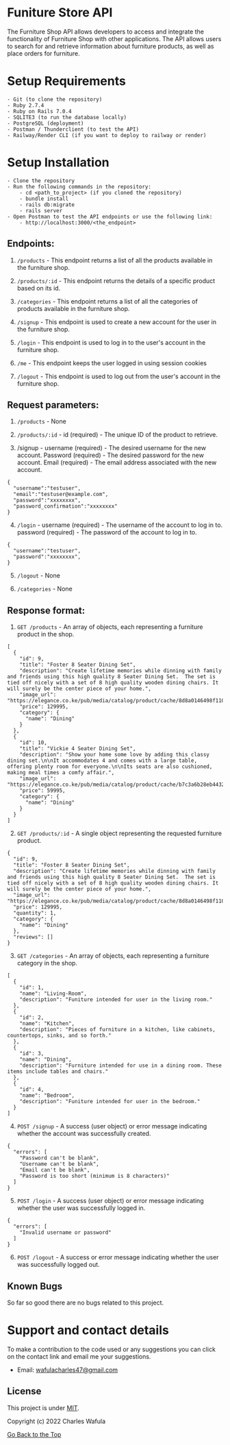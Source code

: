 # Funiture Store API

The Furniture Shop API allows developers to access and integrate the functionality of Furniture Shop with other applications. The API allows users to search for and retrieve information about furniture products, as well as place orders for furniture.

# Setup Requirements

    - Git (to clone the repository)
    - Ruby 2.7.4
    - Ruby on Rails 7.0.4
    - SQLITE3 (to run the database locally)
    - PostgreSQL (deployment)
    - Postman / Thunderclient (to test the API)
    - Railway/Render CLI (if you want to deploy to railway or render)

# Setup Installation

    - Clone the repository
    - Run the following commands in the repository:
        - cd <path_to_project> (if you cloned the repository)
        - bundle install
        - rails db:migrate
        - rails server 
    - Open Postman to test the API endpoints or use the following link:
        - http://localhost:3000/<the_endpoint>

## Endpoints:

1. `/products` - This endpoint returns a list of all the products available in the furniture shop.

2. `/products/:id` - This endpoint returns the details of a specific product based on its id.

3. `/categories` - This endpoint returns a list of all the categories of products available in the furniture shop.

4. `/signup` - This endpoint is used to create a new account for the user in the furniture shop.

5. `/login` - This endpoint is used to log in to the user's account in the furniture shop.

6. `/me` - This endpoint keeps the user logged in using session cookies

7. `/logout` - This endpoint is used to log out from the user's account in the furniture shop.


## Request parameters:

1. `/products` - None

2. `/products/:id` - id (required) - The unique ID of the product to retrieve.

3. /signup - username (required) - The desired username for the new account. Password (required) - The desired password for the new account. Email (required) - The email address associated with the new account.

```
{
  "username":"testuser",
  "email":"testuser@example.com",
  "password":"xxxxxxxx",
  "password_confirmation":"xxxxxxxx"
}
```

4. `/login` - username (required) - The username of the account to log in to.
password (required) - The password of the account to log in to.

```
{
  "username":"testuser",
  "password":"xxxxxxxx",
}
```

5. `/logout` - None

6. `/categories` - None

## Response format:

1. `GET /products` - An array of objects, each representing a furniture product in the shop.
```
[
  {
    "id": 9,
    "title": "Foster 8 Seater Dining Set",
    "description": "Create lifetime memories while dinning with family and friends using this high quality 8 Seater Dining Set.  The set is tied off nicely with a set of 8 high quality wooden dining chairs. It will surely be the center piece of your home.",
    "image_url": "https://elegance.co.ke/pub/media/catalog/product/cache/8d8a0146498f1100582724fca223eeb2/f/o/foster_1.jpg",
    "price": 129995,
    "category": {
      "name": "Dining"
    }
  },
  {
    "id": 10,
    "title": "Vickie 4 Seater Dining Set",
    "description": "Show your home some love by adding this classy dining set.\n\nIt accommodates 4 and comes with a large table, offering plenty room for everyone.\n\nIts seats are also cushioned, making meal times a comfy affair.",
    "image_url": "https://elegance.co.ke/pub/media/catalog/product/cache/b7c3a6b28eb4432f8bd6c315e4890c68/v/i/vickie_1.jpg",
    "price": 59995,
    "category": {
      "name": "Dining"
    }
  }
]
```

2. `GET /products/:id` - A single object representing the requested furniture product.

```
{
  "id": 9,
  "title": "Foster 8 Seater Dining Set",
  "description": "Create lifetime memories while dinning with family and friends using this high quality 8 Seater Dining Set.  The set is tied off nicely with a set of 8 high quality wooden dining chairs. It will surely be the center piece of your home.",
  "image_url": "https://elegance.co.ke/pub/media/catalog/product/cache/8d8a0146498f1100582724fca223eeb2/f/o/foster_1.jpg",
  "price": 129995,
  "quantity": 1,
  "category": {
    "name": "Dining"
  },
  "reviews": []
}
```

3. `GET /categories` - An array of objects, each representing a furniture category in the shop.

```
[
  {
    "id": 1,
    "name": "Living-Room",
    "description": "Funiture intended for user in the living room."
  },
  {
    "id": 2,
    "name": "Kitchen",
    "description": "Pieces of furniture in a kitchen, like cabinets, countertops, sinks, and so forth."
  },
  {
    "id": 3,
    "name": "Dining",
    "description": "Furniture intended for use in a dining room. These items include tables and chairs."
  },
  {
    "id": 4,
    "name": "Bedroom",
    "description": "Funiture intended for user in the bedroom."
  }
]
```

4. `POST /signup` - A success (user object) or error message indicating whether the account was successfully created.

```
{
  "errors": [
    "Password can't be blank",
    "Username can't be blank",
    "Email can't be blank",
    "Password is too short (minimum is 8 characters)"
  ]
}
```

5. `POST /login` - A success (user object) or error message indicating whether the user was successfully logged in.

```
{
  "errors": [
    "Invalid username or password"
  ]
}
```

6. `POST /logout` - A success or error message indicating whether the user was successfully logged out.


## Known Bugs

So far so good there are no bugs related to this project.

# Support and contact details

To make a contribution to the code used or any suggestions you can click on the contact link and email me your suggestions.

- Email: wafulacharles47@gmail.com

## License
This project is under [MIT](LICENSE).


Copyright (c) 2022 Charles Wafula


[Go Back to the Top](#funiture-store-api)